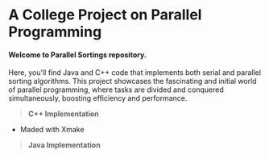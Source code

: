 # A College Project on Parallel Programming

#### Welcome to Parallel Sortings repository. 

Here, you'll find Java and C++ code that implements both serial and parallel sorting algorithms. This project showcases the fascinating and initial world of parallel programming, where tasks are divided and conquered simultaneously, boosting efficiency and performance.

> **C++ Implementation**
 * Maded with Xmake

> **Java Implementation**
